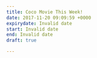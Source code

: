 ```yaml
---
title: Coco Movie This Week!
date: 2017-11-20 09:09:59 +0000
expirydate: Invalid date
start: Invalid date
end: Invalid date
draft: true

---
```

